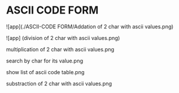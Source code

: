 # ASCII CODE FORM



![app](./ASCII-CODE FORM/Addation of 2 char with ascii values.png)

![app] (division of 2 char with ascii values.png)

multiplication of 2 char with ascii values.png

search by char for its value.png

show list of ascii code table.png

substraction of 2 char with ascii values.png
